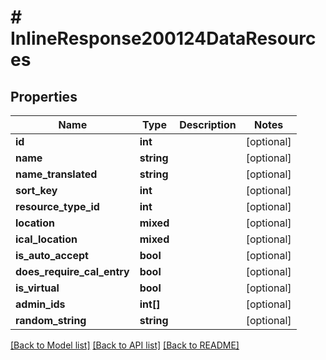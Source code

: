 # # InlineResponse200124DataResources

## Properties

Name | Type | Description | Notes
------------ | ------------- | ------------- | -------------
**id** | **int** |  | [optional]
**name** | **string** |  | [optional]
**name_translated** | **string** |  | [optional]
**sort_key** | **int** |  | [optional]
**resource_type_id** | **int** |  | [optional]
**location** | **mixed** |  | [optional]
**ical_location** | **mixed** |  | [optional]
**is_auto_accept** | **bool** |  | [optional]
**does_require_cal_entry** | **bool** |  | [optional]
**is_virtual** | **bool** |  | [optional]
**admin_ids** | **int[]** |  | [optional]
**random_string** | **string** |  | [optional]

[[Back to Model list]](../../README.md#models) [[Back to API list]](../../README.md#endpoints) [[Back to README]](../../README.md)
